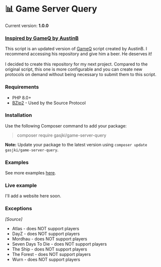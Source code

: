 # 📊 Game Server Query

Current version: **1.0.0**

### [Inspired by GameQ by AustinB](https://github.com/Austinb/GameQ)

This script is an updated version of [GameQ](https://github.com/Austinb/GameQ) script created by AustinB. I recommend accessing his repository
and give him a beer. He deserves it!<br /><br />
I decided to create this repository for my next project. Compared to the original script,
this one is more configurable and you can create new protocols on demand without being necessary to submit them to this script.

### Requirements
- PHP 8.0+
- [BZip2](https://www.php.net/manual/en/book.bzip2.php) - Used by the Source Protocol

### Installation

Use the following Composer command to add your package:

> composer require gasjki/game-server-query

**Note:** Update your package to the latest version using `composer update gasjki/game-server-query`.

### Examples

See more examples [here](https://github.com/Gasjki/GameServerQuery/wiki).

### Live example

I'll add a website here soon.

### Exceptions

*[Source]*
- Atlas - does NOT support players
- DayZ - does NOT support players
- Mordhau - does NOT support players
- Seven Days To Die - does NOT support players
- The Ship - does NOT support players
- The Forest - does NOT support players
- Wurn - does NOT support players